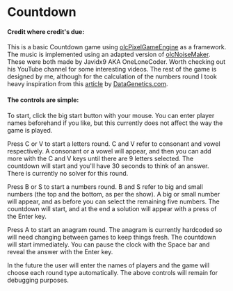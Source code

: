 # Countdown

#### Credit where credit's due: 
This is a basic Countdown game using [olcPixelGameEngine](https://github.com/OneLoneCoder/olcPixelGameEngine) as a framework. 
The music is implemented using an adapted version of [olcNoiseMaker](https://github.com/OneLoneCoder/synth/blob/master/olcNoiseMaker.h).
These were both made by Javidx9 AKA OneLoneCoder. Worth checking out his YouTube channel for some interesting videos. The rest of the game is designed by me, although for the calculation of the numbers round I took heavy inspiration from this [article](https://datagenetics.com/blog/august32014/index.html) by [DataGenetics.com](https://datagenetics.com/index.html).

#### The controls are simple:
To start, click the big start button with your mouse. You can enter player names beforehand if you like, but this currently does not affect the way the game is played.

Press C or V to start a letters round. C and V refer to consonant and vowel respectively. A consonant or a vowel will appear, and then you can add more with the C and V keys until there are 9 letters selected. The countdown will start and you'll have 30 seconds to think of an answer. There is currently no solver for this round.

Press B or S to start a numbers round. B and S refer to big and small numbers (the top and the bottom, as per the show). A big or small number will appear, and as before you can select the remaining five numbers. The countdown will start, and at the end a solution will appear with a press of the Enter key.

Press A to start an anagram round. The anagram is currently hardcoded so will need changing between games to keep things fresh. The countdown will start immediately. You can pause the clock with the Space bar and reveal the answer with the Enter key.

In the future the user will enter the names of players and the game will choose each round type automatically. The above controls will remain for debugging purposes.
